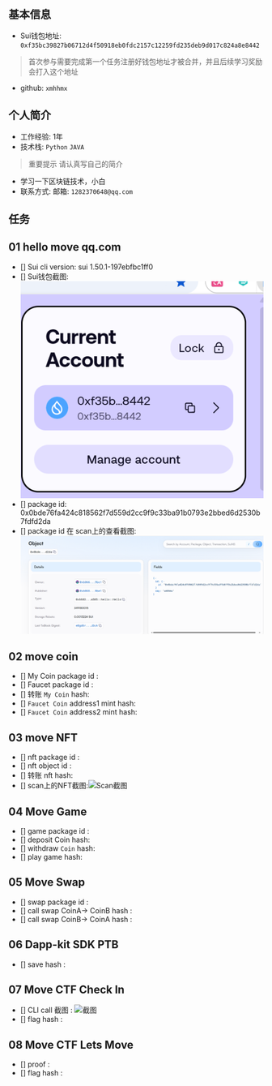 ## 基本信息
- Sui钱包地址: `0xf35bc39827b06712d4f50918eb0fdc2157c12259fd235deb9d017c824a8e8442`
> 首次参与需要完成第一个任务注册好钱包地址才被合并，并且后续学习奖励会打入这个地址
- github: `xmhhmx`

## 个人简介

- 工作经验: 1年
- 技术栈: `Python` `JAVA`
> 重要提示 请认真写自己的简介
- 学习一下区块链技术，小白
- 联系方式: 邮箱: `1282370648@qq.com` 

## 任务

##   01 hello move  qq.com
- [] Sui cli version: sui 1.50.1-197ebfbc1ff0
- [] Sui钱包截图: ![Sui钱包截图](./images/1.png)
- [] package id: 0x0bde76fa424c818562f7d559d2cc9f9c33ba91b0793e2bbed6d2530b7fdfd2da
- [] package id 在 scan上的查看截图:![Scan截图](./images/2.png)

##   02 move coin
- [] My Coin package id : 
- [] Faucet package id : 
- [] 转账 `My Coin` hash:
- [] `Faucet Coin` address1 mint hash:
- [] `Faucet Coin` address2 mint hash:

##   03 move NFT
- [] nft package id :
- [] nft object id : 
- [] 转账 nft  hash:
- [] scan上的NFT截图:![Scan截图](./images/你的图片地址)

##   04 Move Game
- [] game package id :
- [] deposit Coin hash:
- [] withdraw `Coin` hash:
- [] play game hash:

##   05 Move Swap
- [] swap package id :
- [] call swap CoinA-> CoinB  hash :
- [] call swap CoinB-> CoinA  hash :

##   06 Dapp-kit SDK PTB
- [] save hash :

##   07 Move CTF Check In
- [] CLI call 截图 : ![截图](./images/你的图片地址)
- [] flag hash :

##   08 Move CTF Lets Move
- [] proof : 
- [] flag hash :

